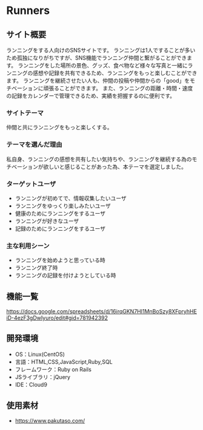 # Runners

## サイト概要
ランニングをする人向けのSNSサイトです。
ランニングは1人ですることが多いため孤独になりがちですが、SNS機能でランニング仲間と繋がることができます。
ランニングをした場所の景色、グッズ、食べ物など様々な写真と一緒にランニングの感想や記録を共有できるため、ランニングをもっと楽しむことができます。
ランニングを継続させたい人も、仲間の投稿や仲間からの「good」をモチベーションに頑張ることができます。
また、ランニングの距離・時間・速度の記録をカレンダーで管理できるため、実績を把握するのに便利です。

### サイトテーマ
仲間と共にランニングをもっと楽しくする。

### テーマを選んだ理由
私自身、ランニングの感想を共有したい気持ちや、ランニングを継続する為のモチベーションが欲しいと感じることがあった為、本テーマを選定しました。

### ターゲットユーザ
- ランニングが初めてで、情報収集したいユーザ
- ランニングをゆっくり楽しみたいユーザ
- 健康のためにランニングをするユーザ
- ランニングが好きなユーザ
- 記録のためにランニングをするユーザ

### 主な利用シーン
- ランニングを始めようと思っている時
- ランニング終了時
- ランニングの記録を付けようとしている時

## 機能一覧
https://docs.google.com/spreadsheets/d/16irqGKN7HI1MnBoSzy8XFpryhHEiD-4ezF3gDwIyuro/edit#gid=781942392

## 開発環境
- OS：Linux(CentOS)
- 言語：HTML,CSS,JavaScript,Ruby,SQL
- フレームワーク：Ruby on Rails
- JSライブラリ：jQuery
- IDE：Cloud9

## 使用素材
- https://www.pakutaso.com/
